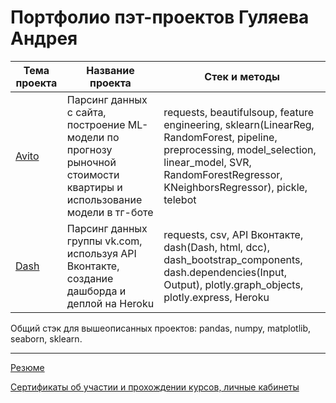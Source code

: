 # Портфолио пэт-проектов Гуляева Андрея

  
| Тема проекта | Название проекта | Стек и методы |
| --- | --- | --- |
| [Avito](https://github.com/gulyaevAA/pet-projects/tree/main/Avito) | Парсинг данных с сайта, построение ML-модели по прогнозу рыночной стоимости квартиры и использование модели в тг-боте| requests, beautifulsoup, feature engineering, sklearn(LinearReg, RandomForest, pipeline, preprocessing, model_selection, linear_model, SVR, RandomForestRegressor, KNeighborsRegressor), pickle, telebot |
| [Dash](https://github.com/gulyaevAA/pet-projects/tree/main/Dash) | Парсинг данных группы vk.com, используя API Вконтакте, создание дашборда и деплой на Heroku| requests, csv, API Вконтакте, dash(Dash, html, dcc), dash_bootstrap_components, dash.dependencies(Input, Output), plotly.graph_objects, plotly.express, Heroku |


Общий стэк для вышеописанных проектов: pandas, numpy, matplotlib, seaborn, sklearn.

---

[Резюме](https://drive.google.com/drive/folders/1KCLeTOyzp5fIcDKlczuT_plkvBXQZps0?usp=sharing)

[Сертификаты об участии и прохождении курсов, личные кабинеты](https://drive.google.com/drive/folders/1VpOrp0IaRoLR0cDownQIoGaLVFuaPOxj?usp=sharing)
